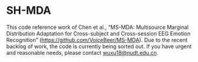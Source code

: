 # SH-MDA
This code reference work of Chen et al., “MS-MDA: Multisource Marginal Distribution Adaptation for Cross-subject and Cross-session EEG Emotion Recognition” (https://github.com/VoiceBeer/MS-MDA). Due to the recent backlog of work, the code is currently being sorted out. If you have urgent and reasonable needs, please contact wuxu18@nudt.edu.cn.
